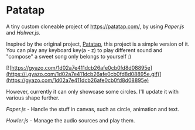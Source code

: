 # Patatap
A tiny custom cloneable project of  https://patatap.com/, by using *Paper.js* and *Holwer.js*.

Inspired by the original project, [Patatap](https://patatap.com/),  this project is a simple version of it.  You can play any keyboard key(a - z) to play different sound and "compose" a sweet song only belongs to yourself :)

[![https://gyazo.com/1d02a7e411dcb26afe0cb0fd8d08895e](https://i.gyazo.com/1d02a7e411dcb26afe0cb0fd8d08895e.gif)](https://gyazo.com/1d02a7e411dcb26afe0cb0fd8d08895e)

However, currently it can only showcase some circles. I'll update it with various shape further.

*Paper.js* - Handle the stuff in canvas, such as circle, animation and text.

*Howler.js* - Manage the audio sources and play them.


